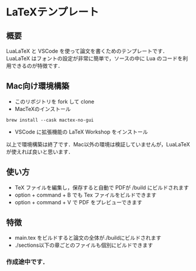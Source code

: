 # LaTeXテンプレート

## 概要
LuaLaTeX と VSCode を使って論文を書くためのテンプレートです．
LuaLaTeX はフォントの設定が非常に簡単で，ソースの中に Lua のコードを利用できるのが特徴です．

## Mac向け環境構築

- このリポジトリを fork して clone
- MacTeXのインストール
```
brew install --cask mactex-no-gui 
```

- VSCode に拡張機能の LaTeX Workshop をインストール

以上で環境構築は終了です．Mac以外の環境は検証していませんが，LuaLaTeXが使えれば良いと思います．

## 使い方
- TeX ファイルを編集し，保存すると自動で PDFが /build にビルドされます
- option + command + B でも Tex ファイルをビルドできます
- option + command + V で PDF をプレビューできます

## 特徴
- main.tex をビルドすると論文の全体が./buildにビルドされます
- ./sections以下の章ごとのファイルも個別にビルドできます

### 作成途中です．
